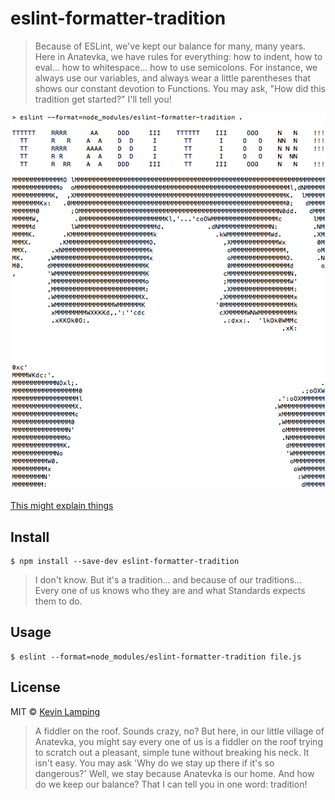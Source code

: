 # eslint-formatter-tradition

> Because of ESLint, we've kept our balance for many, many years. Here in Anatevka, we have rules for everything: how to indent, how to eval... how to whitespace... how to use semicolons. For instance, we always use our variables, and always wear a little parentheses that shows our constant devotion to Functions. You may ask, "How did this tradition get started?" I'll tell you!

![Screenshot of Formatter](./screenshot.png)

[This might explain things](https://twitter.com/klamping/status/699996473027465216)

## Install

```
$ npm install --save-dev eslint-formatter-tradition
```

> I don't know. But it's a tradition... and because of our traditions... Every one of us knows who they are and what Standards expects them to do.

## Usage

```
$ eslint --format=node_modules/eslint-formatter-tradition file.js
```

## License

MIT © [Kevin Lamping](https://twitter.com/klamping)

> A fiddler on the roof. Sounds crazy, no? But here, in our little village of Anatevka, you might say every one of us is a fiddler on the roof trying to scratch out a pleasant, simple tune without breaking his neck. It isn't easy. You may ask 'Why do we stay up there if it's so dangerous?' Well, we stay because Anatevka is our home. And how do we keep our balance? That I can tell you in one word: tradition!
